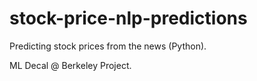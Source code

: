 # stock-price-nlp-predictions
Predicting stock prices from the news (Python).

ML Decal @ Berkeley Project.
